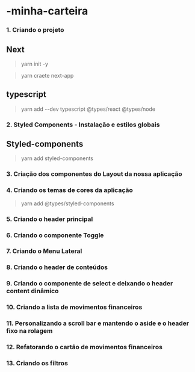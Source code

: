 # -minha-carteira

### 1. Criando o projeto
## Next

> yarn init -y

> yarn craete next-app

## typescript

> yarn add --dev typescript @types/react @types/node

### 2. Styled Components - Instalação e estilos globais
## Styled-components

> yarn add styled-components


### 3. Criação dos componentes do Layout da nossa aplicação

### 4. Criando os temas de cores da aplicação

> yarn add @types/styled-components

### 5. Criando o header principal

### 6. Criando o componente Toggle

### 7. Criando o Menu Lateral

### 8. Criando o header de conteúdos

### 9. Criando o componente de select e deixando o header content dinâmico

### 10. Criando a lista de movimentos financeiros

### 11. Personalizando a scroll bar e mantendo o aside e o header fixo na rolagem

### 12. Refatorando o cartão de movimentos financeiros

### 13. Criando os filtros
